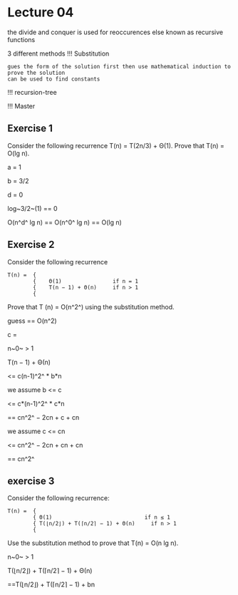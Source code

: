 # Lecture 04

the divide and conquer is used for reoccurences else known as recursive functions

3 different methods
!!! Substitution

    gues the form of the solution first then use mathematical induction to prove the solution
    can be used to find constants


!!! recursion-tree

    
!!! Master





## Exercise 1

Consider the following recurrence T(n) = T(2n/3) + Θ(1). Prove that T(n) = O(lg n).

a = 1

b = 3/2

d = 0

log~3/2~(1) == 0

O(n^d^ lg n) == O(n^0^ lg n)  == O(lg n)


## Exercise 2

Consider the following recurrence

```
T(n) =  {
        {    Θ(1)                if n = 1
        {    T(n − 1) + Θ(n)     if n > 1   
        {
```
Prove that T (n) = O(n^2^) using the substitution method.

guess == O(n^2)

c =

n~0~ > 1

T(n − 1) + Θ(n) 

<= c(n-1)^2^ * b*n

we assume b <= c

<= c*(n-1)^2^ * c*n 

== cn^2^ − 2cn + c + cn

we assume c <= cn 

<= cn^2^ − 2cn + cn + cn 

==  cn^2^

## exercise 3

Consider the following recurrence:

```
T(n) =  {
        { Θ(1)                             if n ≤ 1
        { T(⌊n/2⌋) + T(⌈n/2⌉ − 1) + Θ(n)     if n > 1
        {
```
Use the substitution method to prove that T(n) = O(n lg n).

n~0~ > 1

T(⌊n/2⌋) + T(⌈n/2⌉ − 1) + Θ(n)

==T(⌊n/2⌋) + T(⌈n/2⌉ − 1) + bn






















